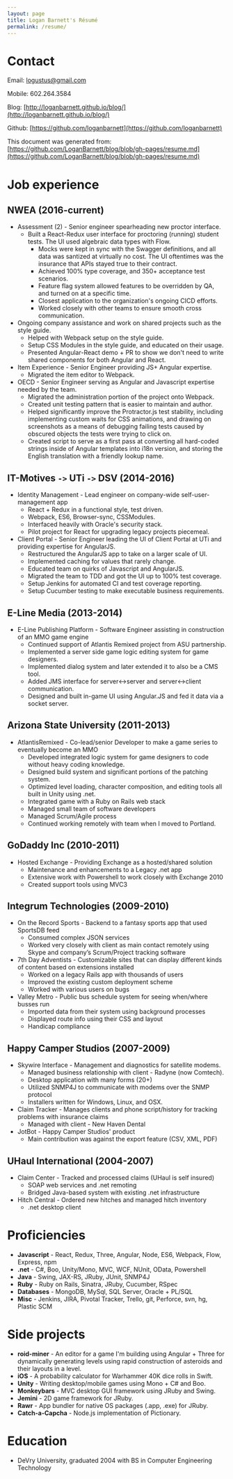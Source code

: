 ```yaml
---
layout: page
title: Logan Barnett's Résumé
permalink: /resume/
---
```


# Contact

  Email: [logustus@gmail.com](mailto://logustus@gmail.com)
  
  Mobile: 602.264.3584
  
  Blog: [http://loganbarnett.github.io/blog/](http://loganbarnett.github.io/blog/)
  
  Github: [https://github.com/loganbarnett](https://github.com/loganbarnett)
  
  This document was generated from: [https://github.com/LoganBarnett/blog/blob/gh-pages/resume.md](https://github.com/LoganBarnett/blog/blob/gh-pages/resume.md)

# Job experience

## NWEA (2016-current)
* Assessment (2) - Senior engineer spearheading new proctor interface.
  * Built a React-Redux user interface for proctoring (running) student tests.
    The UI used algebraic data types with Flow.
    * Mocks were kept in sync with the Swagger definitions, and all data was
      santized at virtually no cost. The UI oftentimes was the insurance that
      APIs stayed true to their contract.
    * Achieved 100% type coverage, and 350+ acceptance test scenarios.
    * Feature flag system allowed features to be overridden by QA, and turned on
      at a specific time.
    * Closest application to the organization's ongoing CICD efforts.
    * Worked closely with other teams to ensure smooth cross communication.
* Ongoing company assistance and work on shared projects such as the style
  guide.
  * Helped with Webpack setup on the style guide.
  * Setup CSS Modules in the style guide, and educated on their usage.
  * Presented Angular-React demo + PR to show we don't need to write shared
    components for both Angular and React.
* Item Experience - Senior Engineer providing JS+ Angular expertise.
  * Migrated the item editor to Webpack.
* OECD - Senior Engineer serving as Angular and Javascript expertise needed by the team.
  * Migrated the administration portion of the project onto Webpack.
  * Created unit testing pattern that is easier to maintain and author.
  * Helped significantly improve the Protractor.js test stability, including
    implementing custom waits for CSS animations, and drawing on screenshots as
    a means of debugging failing tests caused by obscured objects the tests were
    trying to click on.
  * Created script to serve as a first pass at converting all hard-coded strings
    inside of Angular templates into i18n version, and storing the English
    translation with a friendly lookup name.

## IT-Motives `->` UTi `->` DSV (2014-2016)

* Identity Management - Lead engineer on company-wide self-user-management app
  * React + Redux in a functional style, test driven.
  * Webpack, ES6, Browser-sync, CSSModules.
  * Interfaced heavily with Oracle's security stack.
  * Pilot project for React for upgrading legacy projects piecemeal.
* Client Portal - Senior Engineer leading the UI of Client Portal at UTi and
  providing expertise for AngularJS.
  * Restructured the AngularJS app to take on a larger scale of UI.
  * Implemented caching for values that rarely change.
  * Educated team on quirks of Javascript and AngularJS.
  * Migrated the team to TDD and got the UI up to 100% test coverage.
  * Setup Jenkins for automated CI and test coverage reporting.
  * Setup Cucumber testing to make executable business requirements.

## E-Line Media (2013-2014)

* E-Line Publishing Platform - Software Engineer assisting in construction of an
  MMO game engine
  * Continued support of Atlantis Remixed project from ASU partnership.
  * Implemented a server side game logic editing system for game designers.
  * Implemented dialog system and later extended it to also be a CMS tool.
  * Added JMS interface for server<->server and server<->client communication.
  * Designed and built in-game UI using Angular.JS and fed it data via a
    socket server.

## Arizona State University (2011-2013)

* AtlantisRemixed - Co-lead/senior Developer to make a game series to eventually
  become an MMO
  * Developed integrated logic system for game designers to code without heavy
    coding knowledge.
  * Designed build system and significant portions of the patching system.
  * Optimized level loading, character composition, and editing tools all built
    in Unity using .net.
  * Integrated game with a Ruby on Rails web stack
  * Managed small team of software developers
  * Managed Scrum/Agile process
  * Continued working remotely with team when I moved to Portland.

## GoDaddy Inc (2010-2011)

* Hosted Exchange - Providing Exchange as a hosted/shared solution
  * Maintenance and enhancements to a Legacy .net app
  * Extensive work with Powershell to work closely with Exchange 2010
  * Created support tools using MVC3

## Integrum Technologies (2009-2010)

* On the Record Sports - Backend to a fantasy sports app that used SportsDB feed
  * Consumed complex JSON services
  * Worked very closely with client as main contact remotely using Skype and
    company’s Scrum/Project tracking software
* 7th Day Adventists - Customizable sites that can display different kinds of
    content based on extensions installed
  * Worked on a legacy Rails app with thousands of users
  * Improved the existing custom deployment scheme
  * Worked with various users on bugs
* Valley Metro - Public bus schedule system for seeing when/where busses run
  * Imported data from their system using background processes
  * Displayed route info using their CSS and layout
  * Handicap compliance

## Happy Camper Studios (2007-2009)

* Skywire Interface - Management and diagnostics for satellite modems.
  * Managed business relationship with client - Radyne (now Comtech).
  * Desktop application with many forms (20+)
  * Utilized SNMP4J to communicate with modems over the SNMP protocol
  * Installers written for Windows, Linux, and OSX.
* Claim Tracker - Manages clients and phone script/history for tracking problems
  with insurance claims
  * Managed with client - New Haven Dental
* JotBot - Happy Camper Studios' product
  * Main contribution was against the export feature (CSV, XML, PDF)

## UHaul International (2004-2007)

* Claim Center - Tracked and processed claims (UHaul is self insured)
  * SOAP web services and .net remoting
  * Bridged Java-based system with existing .net infrastructure
* Hitch Central - Ordered new hitches and managed hitch inventory
  * .net desktop client

# Proficiencies
* **Javascript** - React, Redux, Three, Angular, Node, ES6, Webpack, Flow,
  Express, npm
* **.net** - C#, Boo, Unity/Mono, MVC, WCF, NUnit, OData, Powershell
* **Java** - Swing, JAX-RS, JRuby, JUnit, SNMP4J
* **Ruby** - Ruby on Rails, Sinatra, JRuby, Cucumber, RSpec
* **Databases** - MongoDB, MySql, SQL Server, Oracle + PL/SQL
* **Misc** - Jenkins, JIRA, Pivotal Tracker, Trello, git, Perforce, svn, hg,
  Plastic SCM

# Side projects

* **roid-miner** - An editor for a game I'm building using Angular + Three for
  dynamically generating levels using rapid construction of asteroids and their
  layouts in a level.
* **iOS** - A probability calculator for Warhammer 40K dice rolls in Swift.
* **Unity** - Writing desktop/mobile games using Mono + C# and Boo.
* **Monkeybars** - MVC desktop GUI framework using JRuby and Swing.
* **Jemini** - 2D game framework for JRuby.
* **Rawr** - App bundler for native OS packages (.app, .exe) for JRuby.
* **Catch-a-Capcha** - Node.js implementation of Pictionary.

# Education

* DeVry University, graduated 2004 with BS in Computer Engineering Technology
